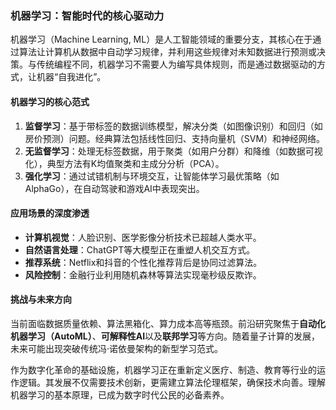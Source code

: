 ### 机器学习：智能时代的核心驱动力

机器学习（Machine Learning, ML）是人工智能领域的重要分支，其核心在于通过算法让计算机从数据中自动学习规律，并利用这些规律对未知数据进行预测或决策。与传统编程不同，机器学习不需要人为编写具体规则，而是通过数据驱动的方式，让机器“自我进化”。

#### 机器学习的核心范式
1. **监督学习**：基于带标签的数据训练模型，解决分类（如图像识别）和回归（如房价预测）问题。经典算法包括线性回归、支持向量机（SVM）和神经网络。
2. **无监督学习**：处理无标签数据，用于聚类（如用户分群）和降维（如数据可视化），典型方法有K均值聚类和主成分分析（PCA）。
3. **强化学习**：通过试错机制与环境交互，让智能体学习最优策略（如AlphaGo），在自动驾驶和游戏AI中表现突出。

#### 应用场景的深度渗透
- **计算机视觉**：人脸识别、医学影像分析技术已超越人类水平。
- **自然语言处理**：ChatGPT等大模型正在重塑人机交互方式。
- **推荐系统**：Netflix和抖音的个性化推荐背后是协同过滤算法。
- **风险控制**：金融行业利用随机森林等算法实现毫秒级反欺诈。

#### 挑战与未来方向
当前面临数据质量依赖、算法黑箱化、算力成本高等瓶颈。前沿研究聚焦于**自动化机器学习（AutoML）**、**可解释性AI**以及**联邦学习**等方向。随着量子计算的发展，未来可能出现突破传统冯·诺依曼架构的新型学习范式。

作为数字化革命的基础设施，机器学习正在重新定义医疗、制造、教育等行业的运作逻辑。其发展不仅需要技术创新，更需建立算法伦理框架，确保技术向善。理解机器学习的基本原理，已成为数字时代公民的必备素养。


